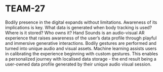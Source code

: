 # TEAM-27

Bodily presence in the digital expands without limitations. Awareness of its implications is key. What data is generated when body tracking is used? Where is it stored? Who owns it? Hand Sounds is an audio-visual AR experience that raises awareness of the user’s data profile through playful and immersive generative interactions. Bodily gestures are performed and turned into unique audio and visual assets. Machine learning assists users in calibrating the experience beginning with custom gestures. This enables a personalized journey with localised data storage - the end result being a user-owned data profile generated by their unique audio visual session.
